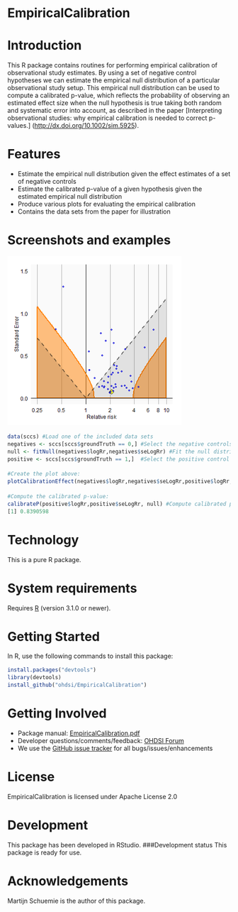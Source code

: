 EmpiricalCalibration
====================

Introduction
============

This R package contains routines for performing empirical calibration of observational study estimates. By using a set of negative control hypotheses we can estimate the empirical null distribution of a particular observational study setup. This empirical null distribution can be used to compute a calibrated p-value, which reflects the probability of observing an estimated effect size when the null hypothesis is true taking both random and systematic error into account, as described in the paper [Interpreting observational studies: why empirical calibration is needed to correct p-values.] (http://dx.doi.org/10.1002/sim.5925).

Features
========
- Estimate the empirical null distribution given the effect estimates of a set of negative controls 
- Estimate the calibrated p-value of a given hypothesis given the  estimated empirical null distribution
- Produce various plots for evaluating the empirical calibration
- Contains the data sets from the paper for illustration

Screenshots and examples
========================
<img src="https://github.com/OHDSI/EmpiricalCalibration/blob/master/man/plot.png" alt="Calibration effect plot" title="Calibration effect plot" />

```r
data(sccs) #Load one of the included data sets
negatives <- sccs[sccs$groundTruth == 0,] #Select the negative controls
null <- fitNull(negatives$logRr,negatives$seLogRr) #Fit the null distribution
positive <- sccs[sccs$groundTruth == 1,]  #Select the positive control

#Create the plot above:
plotCalibrationEffect(negatives$logRr,negatives$seLogRr,positive$logRr,positive$seLogRr,null)

#Compute the calibrated p-value:
calibrateP(positive$logRr,positive$seLogRr, null) #Compute calibrated p-value
[1] 0.8390598
```

Technology
==========
This is a pure R package.

System requirements
===================
Requires [R](http://cran.r-project.org/) (version 3.1.0 or newer).

Getting Started
===============
In R, use the following commands to install this package:

```r
install.packages("devtools")
library(devtools)
install_github("ohdsi/EmpiricalCalibration")
```
  
Getting Involved
================
* Package manual: [EmpiricalCalibration.pdf](https://raw.githubusercontent.com/OHDSI/EmpiricalCalibration/master/man/EmpiricalCalibration.pdf) 
* Developer questions/comments/feedback: <a href="http://forums.ohdsi.org/c/developers">OHDSI Forum</a>
* We use the <a href="../../issues">GitHub issue tracker</a> for all bugs/issues/enhancements
  
License
=======
EmpiricalCalibration is licensed under Apache License 2.0

Development
===========
This package has been developed in RStudio.
###Development status
This package is ready for use.

Acknowledgements
================
Martijn Schuemie is the author of this package.

